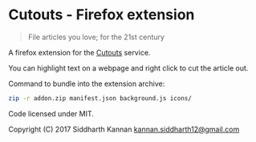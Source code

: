# Cutouts - Firefox extension

> File articles you love; for the 21st century

A firefox extension for the [Cutouts](https://cutouts.siddharthkannan.in)
service.

You can highlight text on a webpage and right click to cut the article out.

Command to bundle into the extension archive:

```sh
zip -r addon.zip manifest.json background.js icons/
```

Code licensed under MIT.

Copyright (C) 2017  Siddharth Kannan <kannan.siddharth12@gmail.com>
